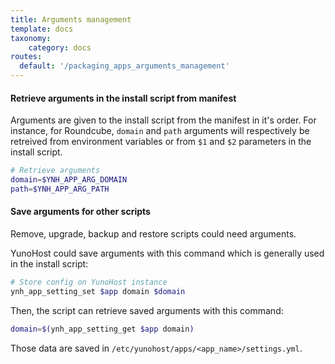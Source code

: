 ```yaml
---
title: Arguments management
template: docs
taxonomy:
    category: docs
routes:
  default: '/packaging_apps_arguments_management'
---
```


#### Retrieve arguments in the install script from manifest
Arguments are given to the install script from the manifest in it's order. For instance, for Roundcube, `domain` and `path` arguments will respectively be retreived from environment variables or from `$1` and `$2` parameters in the install script.

```bash
# Retrieve arguments
domain=$YNH_APP_ARG_DOMAIN
path=$YNH_APP_ARG_PATH
```

#### Save arguments for other scripts
Remove, upgrade, backup and restore scripts could need arguments.

YunoHost could save arguments with this command which is generally used in the install script:
```bash
# Store config on YunoHost instance
ynh_app_setting_set $app domain $domain
```

Then, the script can retrieve saved arguments with this command:
```bash
domain=$(ynh_app_setting_get $app domain)
```

Those data are saved in `/etc/yunohost/apps/<app_name>/settings.yml`.
